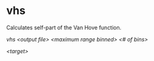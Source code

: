 <h1>vhs</h1>

Calculates self-part of the Van Hove function.

_vhs \<output file\> \<maximum range binned\> \<# of bins\>_

_\<target\>_
